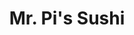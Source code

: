 ---
layout: place
title: "Mr. Pi's Sushi"
permalink: /new-jersey/highland-park/mr-pi-s-sushi.html
stateAbbr: NJ
stateName: New Jersey
cityName: Highland Park
seo:
  name: "Mr. Pi's Sushi"
  type: Restaurant
  links: https://mrpisushi.com/
description: "Modest Japanese restaurant featuring wood-trimmed booth seating & a sushi bar in a narrow space. Mr. Pi's Sushi serves delicious sushi in Highland Park, New Jersey. Try fresh Japanese dishes for a great dining experience. Available for takeout, delivery, lunch, and dinner."
place_id: ChIJww_7-VG5w4kRhuFBf8Gu2LA
photos:
  - name: >-
      places/ChIJww_7-VG5w4kRhuFBf8Gu2LA/photos/AeeoHcId2zVk_8SGPOw3FfxXg0jIxEX9BuTxl_mOXHp5VGBebWqWSDoKUdrCsJqOdQNs6-WCb18KDHvECS4tncBHAiD6YXZjkKIYfFN44XO2mL_M-ciDvlopIOXbD1tEoqbH_4UeAXCmbbn3QS0-w6TvBoy2pfdul0rKNwWkhLrnZC81z-zad7rRvsMt_DWs4Wv9vKJtW1ehBbgh_wCvbMwxxJOtQbWD32eqSk_cbcLYDNZSJc765MgFvnR8F__ER9IY2hkp8N1H5MI4AowtyRb0IG0C4gMg1qCp5NsDUKPdGkj5SDgcOOngrrbScgs2H9MSdAAtYLEhPPkydiugk0T1OGt_Nr1PEgFllHKGJ3E5fBh2Arj9k-KeqYMalfER1ONQOy94Ey3lhHCm7hDlr41IgGsu25X331AvLyWV7YDh36M_BW4
    widthPx: 4800
    heightPx: 3600
    authorAttributions:
      - displayName: Jasonn Denard
        uri: https://maps.google.com/maps/contrib/115589923821858512311
        photoUri: >-
          https://lh3.googleusercontent.com/a-/ALV-UjVtXjdBdUcTWVWz_jhIP2UvqFtdYRRU7dzNCAzrc7UgKE0brnmtTQ=s100-p-k-no-mo
    flagContentUri: >-
      https://www.google.com/local/imagery/report/?cb_client=maps_api_places.places_api&image_key=!1e10!2sCIHM0ogKEICAgIC1zo2rwQE&hl=en-US
    googleMapsUri: >-
      https://www.google.com/maps/place//data=!3m4!1e2!3m2!1sCIHM0ogKEICAgIC1zo2rwQE!2e10!4m2!3m1!1s0x89c3b951f9fb0fc3:0xb0d8aec17f41e186
  - name: >-
      places/ChIJww_7-VG5w4kRhuFBf8Gu2LA/photos/AeeoHcI-8JtPSp3s1Q8H88vILwPtbQ6851N_6LyYkPBPZqaCpvolLY6Cf1q3nBuDnqLgIjLaEYU32ilUXGvXde5EIxyVS7cG4wrZsF_NZ-WooN3HdSjKJ8kCmeKy6kcJIiosDIHRCEzLF43HVbFPvnl_vyQn4d2at8cztzENzztjv6Xp4Mqe6i1rLTMCMpWxAXns2yDTUaHQyAe16rQgfmOzoqUWuONOSzKE1r0CktmqZUl8OkOo70r_cmBZ_IieOMkDHxfF4HeEsfecLOd2yMXJhD5r3rrYdomwRFgmPxexQSsg8mKDHYJShLAkeWwepP98MMwTbyzd0-_YIoYdA5vENjNhImIgiWQb398kBGclH8ePrd92OFjWXtHO4gmJoQ4O91ZnZ6RZSFFeV1QQQt7iI46hl470fGrvPEUBusXNmoTlk0kz
    widthPx: 4800
    heightPx: 3600
    authorAttributions:
      - displayName: Michael William Majorczak
        uri: https://maps.google.com/maps/contrib/105402181418778581498
        photoUri: >-
          https://lh3.googleusercontent.com/a-/ALV-UjWIPnssH17T8iBC1RdqbjsPnkbOnF3Qs7LM7t7anMRgcegitWFe=s100-p-k-no-mo
    flagContentUri: >-
      https://www.google.com/local/imagery/report/?cb_client=maps_api_places.places_api&image_key=!1e10!2sCIHM0ogKEICAgMDIluqQgwE&hl=en-US
    googleMapsUri: >-
      https://www.google.com/maps/place//data=!3m4!1e2!3m2!1sCIHM0ogKEICAgMDIluqQgwE!2e10!4m2!3m1!1s0x89c3b951f9fb0fc3:0xb0d8aec17f41e186
  - name: >-
      places/ChIJww_7-VG5w4kRhuFBf8Gu2LA/photos/AeeoHcJwam3PndphGRJkjN0L_9s_GV0L77KneqWyP4E955VtqkLZbu4_2JEnKx0DSb3PbduSke76PPu4Rvg4Zn3Go3sUVw08fkYsZ1aPo93JbcEjAOilSqIuc_Xmr_YqTD_zAh0kR5Em--ffhI98kupkBnix8CR3LyxqH9A_Nj-RywocAi2j-A1mbog84VhcRjta4oSnKOCA6BSjlIS5w9tYvwUBHV3D31IkcfTRc2MMMYjf0OWAuVs5Xg_bc6IlpTDI_dESc9AAgKBJwC73lQofRlj1beMy0dhp1GKCUqVlmtgDyQLdrJrBs5ELti-uMRZbyXyoHwQeabTzem1gWYwgmTOLSn_7X-7qMq1syNdck96RtxZrYkLkbifchdqqQdun9HSV2UWiIBY62wvOHWIUqUmXv_7oYFD7Zd1AdmMmuGhImsa5
    widthPx: 4800
    heightPx: 3600
    authorAttributions:
      - displayName: Harry Ning
        uri: https://maps.google.com/maps/contrib/114483807020981098640
        photoUri: >-
          https://lh3.googleusercontent.com/a-/ALV-UjW7Eh_8zoa2vFlmH_Kt7UzxOgmoZCllhBSwUy1KhdtmxD9WyG18=s100-p-k-no-mo
    flagContentUri: >-
      https://www.google.com/local/imagery/report/?cb_client=maps_api_places.places_api&image_key=!1e10!2sCIHM0ogKEICAgIC_96zI2wE&hl=en-US
    googleMapsUri: >-
      https://www.google.com/maps/place//data=!3m4!1e2!3m2!1sCIHM0ogKEICAgIC_96zI2wE!2e10!4m2!3m1!1s0x89c3b951f9fb0fc3:0xb0d8aec17f41e186
  - name: >-
      places/ChIJww_7-VG5w4kRhuFBf8Gu2LA/photos/AeeoHcJTQ6c-B_hBx2Id2EcgNF0rIv058iJ7Oyid78nRV2v20lS17UYDNvPijz_4kZgGbLZWtwIQ2nGDpMcz6Kpsl9bNZpxnquit7nYjdjorUrSIC50pL8rdYDMkoSgkF8FQElfqVBCNVkIfDUdwlBO_-5-yHBXprIFzze12J5u4fby22eddC3rh6ohqCgDdNuA2esasJxMvfqFBJN_qhVHYrQLuEN9xZUzYSuoZlx96iR9NcSBUTLSPerM695DcqIjAlVY8jSHWuUDGfKp4RfC2WZwY8Ss6VphePzYdsTZx7xOx-KIQYpdX-GoPQbKFSlzvuE9Fj53oaQLw8G8CfSqB7XCNrOfUYUb5UTQlKVftEloEdnX3XsXvuGo1-k1iXEOns2ZZFcboou3yszX-C_6Ief4DEueh_cWJhGH7LQoaPL7W6kk
    widthPx: 4032
    heightPx: 3024
    authorAttributions:
      - displayName: Michael William Majorczak
        uri: https://maps.google.com/maps/contrib/105402181418778581498
        photoUri: >-
          https://lh3.googleusercontent.com/a-/ALV-UjWIPnssH17T8iBC1RdqbjsPnkbOnF3Qs7LM7t7anMRgcegitWFe=s100-p-k-no-mo
    flagContentUri: >-
      https://www.google.com/local/imagery/report/?cb_client=maps_api_places.places_api&image_key=!1e10!2sCIHM0ogKEICAgMDIluqQvQE&hl=en-US
    googleMapsUri: >-
      https://www.google.com/maps/place//data=!3m4!1e2!3m2!1sCIHM0ogKEICAgMDIluqQvQE!2e10!4m2!3m1!1s0x89c3b951f9fb0fc3:0xb0d8aec17f41e186
  - name: >-
      places/ChIJww_7-VG5w4kRhuFBf8Gu2LA/photos/AeeoHcLsF-pF_BrnWZgqYWrifROyYm5D8VqlCNZW9EWpCJ-LGH9EbEA6gOJtNLr-xM7GoM7Cx5QDJjtgv5_Lv7h9QLqrLN1qNE3vx64m1XCenJ8qb8cel675chajiTpSFNZ5XVr9ftlXh5r9IngP6SzheOheAnRZFaS22B7qP428vBBOUChCXAowLn3alHlnErB2_Svu51sTtuSuzXmZs0ZY1DLdN60TY2TbfOHL8YvVB1EzBe6QqmZ8ECnYdJ96jN4alR9SM68rthkyNrhzELmeZX0Dc2iyw_kM1uPN0lWrbcdhOszi08Blg3gF4vQ2GyBfQIq3GH2y63uv3I5uOKhpa_kwV4T5AZt6uhBgUcl8v-tIJMPWuqatj-L8nH1PE_70z_Qghyc6JJBksdrjeI632V_ImL0ukotZmSLdkAqstZ0DLA
    widthPx: 4800
    heightPx: 3600
    authorAttributions:
      - displayName: Michael William Majorczak
        uri: https://maps.google.com/maps/contrib/105402181418778581498
        photoUri: >-
          https://lh3.googleusercontent.com/a-/ALV-UjWIPnssH17T8iBC1RdqbjsPnkbOnF3Qs7LM7t7anMRgcegitWFe=s100-p-k-no-mo
    flagContentUri: >-
      https://www.google.com/local/imagery/report/?cb_client=maps_api_places.places_api&image_key=!1e10!2sCIHM0ogKEICAgMDIluqQQw&hl=en-US
    googleMapsUri: >-
      https://www.google.com/maps/place//data=!3m4!1e2!3m2!1sCIHM0ogKEICAgMDIluqQQw!2e10!4m2!3m1!1s0x89c3b951f9fb0fc3:0xb0d8aec17f41e186
  - name: >-
      places/ChIJww_7-VG5w4kRhuFBf8Gu2LA/photos/AeeoHcIzi8YVG-oOJlfIj7JedgphpKNz43nHtUzsmSJ-WO6cvEzxXAQS_4Ng1KofXSYl5L_iLKZdhq-xOd9ELOBWRj4a98BwSQr8GW_ZMTzZAi_OJhL9QrD4yBGR3LJ_WPwIZ4Lhn1abheGGjQLzFO-fP0mpJL7bwPMWC2hRRnM4zweHODzZp5WDFQKbCbjAt08MwbXmwDVMHW62eSD8FmBr3hC7WqyoW42ChOxxWhxyVOE2XemHtV_QsrIotXOAaRQ6A3tmIUUfx-jS9pClwISqFNmc7siF8GP7QOwN-RvefHB3dqN9xBmLqstyHVmRZV6gnoekpclrazj-UkuVxBC6RrDCr6iX0pPxp1D6il5aDDoRR-ju5Kv2G3aSoekuMOnOkG_vjt0bvWpAiyQaGuwtGCnkXXd8oLjwmuzrN5qqx1hbtQ
    widthPx: 4800
    heightPx: 3614
    authorAttributions:
      - displayName: Artemis Strong
        uri: https://maps.google.com/maps/contrib/115181565659165240952
        photoUri: >-
          https://lh3.googleusercontent.com/a-/ALV-UjURQxYIU-X6m_KMoJNRRrPeEA-2Wn0ypxh4IGIgQSmXVMhBfeOx=s100-p-k-no-mo
    flagContentUri: >-
      https://www.google.com/local/imagery/report/?cb_client=maps_api_places.places_api&image_key=!1e10!2sCIHM0ogKEICAgICHzMPGLw&hl=en-US
    googleMapsUri: >-
      https://www.google.com/maps/place//data=!3m4!1e2!3m2!1sCIHM0ogKEICAgICHzMPGLw!2e10!4m2!3m1!1s0x89c3b951f9fb0fc3:0xb0d8aec17f41e186
  - name: >-
      places/ChIJww_7-VG5w4kRhuFBf8Gu2LA/photos/AeeoHcJF9QXopMKCL8Uo5tJi_mht-OOJpauZk6wwlL2aPagy0MMTx71O0shljrWm67L9Ku6VRO1yiCnVU8onGhVqTDBBjdZIuzhyD3eXJjhB41jqKvICjQnYEan_fJu_EZbSgBaOObgbZYmqGIFDDe_AZv1P87Isq9X5OKTIzumt-j7p6JSFElgCyCdabDckkXyw1dAJsOhBeXieRfOVkyECl9f-uy08PvgXIIgpPP_u31Ecvewu_Rn81Rh_sr5YicblJf_jkssSDkjsIdPhVlJOup_UuIqQhSTn_gWYiHmJlHWKryod4tY1ViIPaUw_JgTUS73ff1NuNxTFjGCevgCLnNDUpteBFNfsLeSDZM3hcjXS26c_-ICnsDAfgRwE1CbsxMTmr943ovAaepBcfb_WSG3IFSPMKZMKoxYp8EbzOQo
    widthPx: 3024
    heightPx: 4032
    authorAttributions:
      - displayName: YING
        uri: https://maps.google.com/maps/contrib/110196132202187856314
        photoUri: >-
          https://lh3.googleusercontent.com/a-/ALV-UjXEaYLmrpSlMuC3NApnk5reBq580zLjKWyibU7fK5EoLlJEJziyBQ=s100-p-k-no-mo
    flagContentUri: >-
      https://www.google.com/local/imagery/report/?cb_client=maps_api_places.places_api&image_key=!1e10!2sCIHM0ogKEICAgIC_96LiUw&hl=en-US
    googleMapsUri: >-
      https://www.google.com/maps/place//data=!3m4!1e2!3m2!1sCIHM0ogKEICAgIC_96LiUw!2e10!4m2!3m1!1s0x89c3b951f9fb0fc3:0xb0d8aec17f41e186
  - name: >-
      places/ChIJww_7-VG5w4kRhuFBf8Gu2LA/photos/AeeoHcKoux6UcHbqQpWkEbgac82yGW16yJlcIsAyLi0yCxYvSSkUlMO4I0x3J7bjT3IPf6IwZmL3IT1fL5jsSmsGP_1udL1clFEUQbcxZlPJTSbEGpzA66WPtr0H_VKaoM7cIorkww1H7d4F88h3lOCIc1KU52F3ulG8TozyaIeIWPzSJ7sXRJwsNS9lQMPkv8wrt-u-DY-QkkUqQmwbCEoh0SoVtLxAWAVOVc2u9wfJ4crHOlfu55I82yCkICY5VtS6RMWEhSGHqMmnkEsoDGykJ-addfamwmIbRm9pD1ijAOsExM2GV78YM9EdQN5exQmo3ckwj1f5qMXMOkSXESEHdHUbKmhxj9q9Ki0s_Tg2MG2WvR9bJo79OSlEFnB_drKfQf-tDxs1GGIbTImqSySAcEU0aEHzbyEACOgWaT1u4_lNxWod
    widthPx: 2152
    heightPx: 2152
    authorAttributions:
      - displayName: Chuanxiuyue He
        uri: https://maps.google.com/maps/contrib/116607910384603040423
        photoUri: >-
          https://lh3.googleusercontent.com/a-/ALV-UjUJxzOyv4liMcZGeZRy-YpMaH7UD8FyPxiPZUcTIZLiqknQS57V=s100-p-k-no-mo
    flagContentUri: >-
      https://www.google.com/local/imagery/report/?cb_client=maps_api_places.places_api&image_key=!1e10!2sCIHM0ogKEICAgIDj6L_gmgE&hl=en-US
    googleMapsUri: >-
      https://www.google.com/maps/place//data=!3m4!1e2!3m2!1sCIHM0ogKEICAgIDj6L_gmgE!2e10!4m2!3m1!1s0x89c3b951f9fb0fc3:0xb0d8aec17f41e186
  - name: >-
      places/ChIJww_7-VG5w4kRhuFBf8Gu2LA/photos/AeeoHcI4pjFlieOftdOuGpLNUjh1hEmttYauYz58HQhUJLUyCHeWM0OfbTmxjf0Bmug39UzdGbR2-co8VFf-4OqAafieV5zN94HU1hcuppBu0tjVSyhKwU5f56xZdrTpRpj9lrCnUc6Ubn0xY0XLqZOwmwwcLhvIqa82m7fnzC9GOqDFaRwNRrKsx8bCNkEkNeo1uqgDWM8FgSttHlB0psfirKc7B7lI-S92fQGOFQHsKQSE0BuJAKxq2vrYrPQxBGsqLhQIaRJaV9VXmcP2PdWIEDdJvoxfo1yrcJHmDXNkoRbgNVdoMCrj2eJyI9qrfEypQIv4DobNhtaAZXl16xayOHrZriyx7gtSXmDDC9ZYkYDKA6SI5b2SeUbVjIMn-Y3UiBqYq7tKMHz2mep9tNQlLf3FDsdYd6MS8rT28Rt8Y9pT9M7p
    widthPx: 4032
    heightPx: 1908
    authorAttributions:
      - displayName: Joanna Wang
        uri: https://maps.google.com/maps/contrib/109558124199558484223
        photoUri: >-
          https://lh3.googleusercontent.com/a-/ALV-UjUhBPSFPHQznDWKRT4cd0oUEQXold-VnfgQWI82WCJrBrZHcCrH1A=s100-p-k-no-mo
    flagContentUri: >-
      https://www.google.com/local/imagery/report/?cb_client=maps_api_places.places_api&image_key=!1e10!2sCIHM0ogKEICAgID42sb-1wE&hl=en-US
    googleMapsUri: >-
      https://www.google.com/maps/place//data=!3m4!1e2!3m2!1sCIHM0ogKEICAgID42sb-1wE!2e10!4m2!3m1!1s0x89c3b951f9fb0fc3:0xb0d8aec17f41e186
  - name: >-
      places/ChIJww_7-VG5w4kRhuFBf8Gu2LA/photos/AeeoHcJeVb8La9cjp-8JYBuRbxumIGO8ivMDlfph2q60MrGlbA_SAf40srBn3lNMnN43otSpsRBbd7HNyIIk-nkomRVem-dFnWOViB8uVff5nr5Ro6voC0__r9N1NIu3T2WlboubceNk8BMYXFIXIv_LibtjMZw7VyrpO1UZXRzQ2IfUo2TCyZ4gmJGVWOETOI_kS4JCI_e-R3kZMDZ3qUJhV2SkmvFNgQAcOya6_PC24IpzhJ33IxK7ZY8tR2B5kW3X1sChEkBrcavMs8PxgX5xOBXq7UaWpeGpgKZiBhcMxv9ySfL3vRrHtdeEroSG5AdzcqWrND_K4-W7fsdZFLi2a6hPjxDMBPTmgGm_YVAGjrdCs7VgbPf1FP-nsZCnYpGe67IzZAJ3IlFmeZ0ezwVfwkocQTsTmEf39Dyt2zzn-r0
    widthPx: 3000
    heightPx: 4000
    authorAttributions:
      - displayName: Shaolan Chen
        uri: https://maps.google.com/maps/contrib/117445552864685689758
        photoUri: >-
          https://lh3.googleusercontent.com/a-/ALV-UjU1Bz48ANjVmy0XiJKWfIdV5soSoDyRAlUlIMJ7br8p298ejqcF=s100-p-k-no-mo
    flagContentUri: >-
      https://www.google.com/local/imagery/report/?cb_client=maps_api_places.places_api&image_key=!1e10!2sCIHM0ogKEICAgMDwuL7JOQ&hl=en-US
    googleMapsUri: >-
      https://www.google.com/maps/place//data=!3m4!1e2!3m2!1sCIHM0ogKEICAgMDwuL7JOQ!2e10!4m2!3m1!1s0x89c3b951f9fb0fc3:0xb0d8aec17f41e186
address: 247 Raritan Ave, Highland Park, NJ 08904, USA
street: 247 Raritan Ave
city: Highland Park
state: NJ
zip: '08904'
country: USA
neighborhood: null
latitude: '40.499210'
longitude: '-74.428175'
accessibility_options:
  wheelchairAccessibleParking: true
  wheelchairAccessibleEntrance: true
  wheelchairAccessibleRestroom: true
  wheelchairAccessibleSeating: true
business_status: OPERATIONAL
name: Mr. Pi's Sushi
google_maps_links:
  directionsUri: >-
    https://www.google.com/maps/dir//''/data=!4m7!4m6!1m1!4e2!1m2!1m1!1s0x89c3b951f9fb0fc3:0xb0d8aec17f41e186!3e0
  placeUri: https://maps.google.com/?cid=12743127291731763590
  writeAReviewUri: >-
    https://www.google.com/maps/place//data=!4m3!3m2!1s0x89c3b951f9fb0fc3:0xb0d8aec17f41e186!12e1
  reviewsUri: >-
    https://www.google.com/maps/place//data=!4m4!3m3!1s0x89c3b951f9fb0fc3:0xb0d8aec17f41e186!9m1!1b1
  photosUri: >-
    https://www.google.com/maps/place//data=!4m3!3m2!1s0x89c3b951f9fb0fc3:0xb0d8aec17f41e186!10e5
primary_type: Japanese Restaurant
opening_hours:
  regular: null
  current: null
secondary_opening_hours:
  regular:
    weekdayDescriptions: null
    type: null
  current:
    weekdayDescriptions: null
    type: null
phone: (908) 998-9288
price_level: PRICE_LEVEL_MODERATE
price_range: $20 &ndash; $30
rating: '4.5'
rating_count: 433
website: https://mrpisushi.com/
reviews:
  - name: >-
      places/ChIJww_7-VG5w4kRhuFBf8Gu2LA/reviews/ChZDSUhNMG9nS0VJQ0FnSUNfOTZ6SUd3EAE
    relativePublishTimeDescription: 2 months ago
    rating: 4
    text:
      text: >-
        I went here with my family and for the sushi and sashimi is good. But
        something that is not good is the ramen is because I have a American
        Asian taste so I don’t really like the taste of the soup is too sweet
        and too oily, and the pork is so smoky so that’s why I don’t like the
        ramen.
      languageCode: en
    originalText:
      text: >-
        I went here with my family and for the sushi and sashimi is good. But
        something that is not good is the ramen is because I have a American
        Asian taste so I don’t really like the taste of the soup is too sweet
        and too oily, and the pork is so smoky so that’s why I don’t like the
        ramen.
      languageCode: en
    authorAttribution:
      displayName: Harry Ning
      uri: https://www.google.com/maps/contrib/114483807020981098640/reviews
      photoUri: >-
        https://lh3.googleusercontent.com/a-/ALV-UjW7Eh_8zoa2vFlmH_Kt7UzxOgmoZCllhBSwUy1KhdtmxD9WyG18=s128-c0x00000000-cc-rp-mo-ba3
    publishTime: '2025-01-19T22:27:51.727634Z'
    flagContentUri: >-
      https://www.google.com/local/review/rap/report?postId=ChZDSUhNMG9nS0VJQ0FnSUNfOTZ6SUd3EAE&d=17924085&t=1
    googleMapsUri: >-
      https://www.google.com/maps/reviews/data=!4m6!14m5!1m4!2m3!1sChZDSUhNMG9nS0VJQ0FnSUNfOTZ6SUd3EAE!2m1!1s0x89c3b951f9fb0fc3:0xb0d8aec17f41e186
  - name: >-
      places/ChIJww_7-VG5w4kRhuFBf8Gu2LA/reviews/ChZDSUhNMG9nS0VJQ0FnTUR3dUw3SktREAE
    relativePublishTimeDescription: 3 weeks ago
    rating: 5
    text:
      text: >-
        Mr. Pi never disappoints,have been coming here for over 2 decades,
        dishes has always been consistent with fresh selection of fishes,
        creative rolls and plating, top notch service where you are treated like
        family and they actually remembers who you are.
      languageCode: en
    originalText:
      text: >-
        Mr. Pi never disappoints,have been coming here for over 2 decades,
        dishes has always been consistent with fresh selection of fishes,
        creative rolls and plating, top notch service where you are treated like
        family and they actually remembers who you are.
      languageCode: en
    authorAttribution:
      displayName: Shaolan Chen
      uri: https://www.google.com/maps/contrib/117445552864685689758/reviews
      photoUri: >-
        https://lh3.googleusercontent.com/a-/ALV-UjU1Bz48ANjVmy0XiJKWfIdV5soSoDyRAlUlIMJ7br8p298ejqcF=s128-c0x00000000-cc-rp-mo-ba3
    publishTime: '2025-03-23T10:09:08.891873Z'
    flagContentUri: >-
      https://www.google.com/local/review/rap/report?postId=ChZDSUhNMG9nS0VJQ0FnTUR3dUw3SktREAE&d=17924085&t=1
    googleMapsUri: >-
      https://www.google.com/maps/reviews/data=!4m6!14m5!1m4!2m3!1sChZDSUhNMG9nS0VJQ0FnTUR3dUw3SktREAE!2m1!1s0x89c3b951f9fb0fc3:0xb0d8aec17f41e186
  - name: >-
      places/ChIJww_7-VG5w4kRhuFBf8Gu2LA/reviews/ChZDSUhNMG9nS0VJQ0FnSUNfOTZMaUl3EAE
    relativePublishTimeDescription: 2 months ago
    rating: 5
    text:
      text: >-
        The sashimi is very fresh, the service attitude is very good, and the
        ramen is also delicious.
      languageCode: en
    originalText:
      text: >-
        The sashimi is very fresh, the service attitude is very good, and the
        ramen is also delicious.
      languageCode: en
    authorAttribution:
      displayName: YING
      uri: https://www.google.com/maps/contrib/110196132202187856314/reviews
      photoUri: >-
        https://lh3.googleusercontent.com/a-/ALV-UjXEaYLmrpSlMuC3NApnk5reBq580zLjKWyibU7fK5EoLlJEJziyBQ=s128-c0x00000000-cc-rp-mo-ba4
    publishTime: '2025-01-19T22:35:36.298933Z'
    flagContentUri: >-
      https://www.google.com/local/review/rap/report?postId=ChZDSUhNMG9nS0VJQ0FnSUNfOTZMaUl3EAE&d=17924085&t=1
    googleMapsUri: >-
      https://www.google.com/maps/reviews/data=!4m6!14m5!1m4!2m3!1sChZDSUhNMG9nS0VJQ0FnSUNfOTZMaUl3EAE!2m1!1s0x89c3b951f9fb0fc3:0xb0d8aec17f41e186
  - name: >-
      places/ChIJww_7-VG5w4kRhuFBf8Gu2LA/reviews/ChdDSUhNMG9nS0VJQ0FnSURuNTViYXFnRRAB
    relativePublishTimeDescription: 6 months ago
    rating: 5
    text:
      text: >-
        My wife and I are on the #eatjersey challenge to visit & have a meal in
        all 564 towns of NJ. We chose Mr. Pi's Sushi for Highland Park, our
        119th town.


        We stopped off after a Rutgers football game for dinner and ordered our
        regular order of "sushi & sashimi platter". Instead of a combo for two,
        like at most sushi places, you can only order two one-person platters.
        That being said, the food was on point! Prompt service and nice casual
        atmosphere inside.
      languageCode: en
    originalText:
      text: >-
        My wife and I are on the #eatjersey challenge to visit & have a meal in
        all 564 towns of NJ. We chose Mr. Pi's Sushi for Highland Park, our
        119th town.


        We stopped off after a Rutgers football game for dinner and ordered our
        regular order of "sushi & sashimi platter". Instead of a combo for two,
        like at most sushi places, you can only order two one-person platters.
        That being said, the food was on point! Prompt service and nice casual
        atmosphere inside.
      languageCode: en
    authorAttribution:
      displayName: Peter Laudati
      uri: https://www.google.com/maps/contrib/116676323636765608499/reviews
      photoUri: >-
        https://lh3.googleusercontent.com/a-/ALV-UjXBr-wzWSunRop35rm4Uux6ILBMZpH3i9vpyjNSM7fpOY5gKBe5Xw=s128-c0x00000000-cc-rp-mo-ba5
    publishTime: '2024-10-11T02:22:21.344698Z'
    flagContentUri: >-
      https://www.google.com/local/review/rap/report?postId=ChdDSUhNMG9nS0VJQ0FnSURuNTViYXFnRRAB&d=17924085&t=1
    googleMapsUri: >-
      https://www.google.com/maps/reviews/data=!4m6!14m5!1m4!2m3!1sChdDSUhNMG9nS0VJQ0FnSURuNTViYXFnRRAB!2m1!1s0x89c3b951f9fb0fc3:0xb0d8aec17f41e186
  - name: >-
      places/ChIJww_7-VG5w4kRhuFBf8Gu2LA/reviews/ChZDSUhNMG9nS0VJQ0FnSURmbzRYSlJ3EAE
    relativePublishTimeDescription: 3 months ago
    rating: 1
    text:
      text: >-
        The Sushi itself was fairly standard fare, nothing special. The lunch
        special was fairly priced.


        But the service was horrendous. The waitress was rude and rushed us out.
        Her exact comments were *come back earlier next time * as we were
        stepping out. She even tried to take our cups and tea pot away (as it
        was still a little less than half full).


        We're giving you business right? So you can keep your lights on. Maybe
        invest in some proper employee training.

        Overall not a great experience. Please go at your own discretion.
      languageCode: en
    originalText:
      text: >-
        The Sushi itself was fairly standard fare, nothing special. The lunch
        special was fairly priced.


        But the service was horrendous. The waitress was rude and rushed us out.
        Her exact comments were *come back earlier next time * as we were
        stepping out. She even tried to take our cups and tea pot away (as it
        was still a little less than half full).


        We're giving you business right? So you can keep your lights on. Maybe
        invest in some proper employee training.

        Overall not a great experience. Please go at your own discretion.
      languageCode: en
    authorAttribution:
      displayName: Ish
      uri: https://www.google.com/maps/contrib/116105861483418625967/reviews
      photoUri: >-
        https://lh3.googleusercontent.com/a-/ALV-UjXPfz-T5aCIjK6uKs2VEWoh3LzBOw6NO_EX3b8mZ56jGfOyGrzk_w=s128-c0x00000000-cc-rp-mo-ba2
    publishTime: '2025-01-09T22:04:51.086951Z'
    flagContentUri: >-
      https://www.google.com/local/review/rap/report?postId=ChZDSUhNMG9nS0VJQ0FnSURmbzRYSlJ3EAE&d=17924085&t=1
    googleMapsUri: >-
      https://www.google.com/maps/reviews/data=!4m6!14m5!1m4!2m3!1sChZDSUhNMG9nS0VJQ0FnSURmbzRYSlJ3EAE!2m1!1s0x89c3b951f9fb0fc3:0xb0d8aec17f41e186
parking_options:
  freeParkingLot: true
  freeStreetParking: true
  valetParking: false
payment_options:
  acceptsCreditCards: true
  acceptsDebitCards: true
  acceptsCashOnly: false
allow_dogs: null
curbside_pickup: false
delivery: true
dine_in: true
good_for_children: true
good_for_groups: true
good_for_sports: null
live_music: false
menu_for_children: false
outdoor_seating: false
reservable: true
restroom: true
serves_beer: true
serves_breakfast: false
serves_brunch: false
serves_cocktails: true
serves_coffee: false
serves_dinner: true
serves_dessert: true
serves_lunch: true
serves_vegetarian_food: true
serves_wine: true
takeout: true
summary: >-
  Modest Japanese restaurant featuring wood-trimmed booth seating & a sushi bar
  in a narrow space.

---